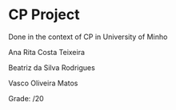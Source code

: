 # CP Project

Done in the context of CP in University of Minho

Ana Rita Costa Teixeira

Beatriz da Silva Rodrigues

Vasco Oliveira Matos

Grade: /20
